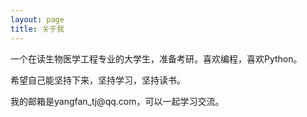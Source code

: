 ```yaml
---
layout: page
title: 关于我
---
```


一个在读生物医学工程专业的大学生，准备考研。喜欢编程，喜欢Python。
<p>
希望自己能坚持下来，坚持学习，坚持读书。
<p>
我的邮箱是yangfan_tj@qq.com，可以一起学习交流。
<p>
